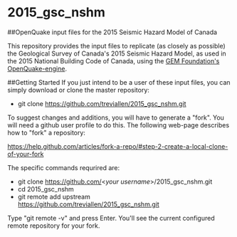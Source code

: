 # 2015_gsc_nshm
##OpenQuake input files for the 2015 Seismic Hazard Model of Canada

This repository provides the input files to replicate (as closely as possible) the Geological Survey of Canada's 2015 Seismic Hazard Model, as used in the 2015 National Building Code of Canada, using the [GEM Foundation's OpenQuake-engine](https://github.com/gem).

##Getting Started
If you just intend to be a user of these input files, you can simply download or clone the master repository:

* git clone https://github.com/treviallen/2015_gsc_nshm.git

To suggest changes and additions, you will have to generate a "fork".  You will need a github user profile to do this. The following web-page describes how to "fork" a repository:

https://help.github.com/articles/fork-a-repo/#step-2-create-a-local-clone-of-your-fork
 
The specific commands requrired are:

* git clone https://github.com/<_your username_>/2015_gsc_nshm.git
* cd 2015_gsc_nshm
* git remote add upstream https://github.com/treviallen/2015_gsc_nshm.git

Type "git remote -v" and press Enter. You'll see the current configured remote repository for your fork.
